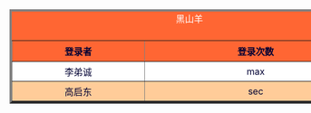 <!doctype html>
<html>
<head>
<meta http-equiv="Content-Type" content="text/html; charset=utf-8" />
<title>BSKING</title>
<meta charset="gb2312">
<meta charset="iso-8859-1" />
<style>
caption{
	front-size :13px;
	color:#FFF;
	front-family:"黑体", "宋体";
	padding-bottom:15px;
}
tr{
	front-size:15px;
	background-color:#F63;
	color:#003;
}
th{
	padding:6px;
}
.hui td{
	background-color:#FC9;
}
table{
	width:635px;
	margin-top:0px;
	margin-right:50px;
	margin-bottom:0px;
	margin-left:200px;
	text-align:center;
	background-color:#F63;
	front-size:9pt;
}
td{
	padding:5px;
	background-color:#FFF;
}
tr:hover td{
	background-color:#F93;
}
</style>
</head>
<body background="http://m.qpic.cn/psc?/V12UAMRI2mMdfh/F1H7YF3BXM1Q*sygiHZL4csuTtoZZtVmouhbD26KMCtUrhxkbN9VciMo1pDNV7QTjQuFzts7Uo.b3CvwO97uiwv9w8R2HhFHaF21ot.7A6I!/b&bo=gAKAAYACgAERBzA!&rf=viewer_4">
<table width="635"  border="4">
<caption>
黑山羊
</caption>
<tr>

<th width="350">登录者</th><th width="600">登录次数</th>

</tr>
<tr>
<td>李弟诚</td><td>max</td>
</tr>
<tr class="hui">
<td>高启东</td><td>sec</td>
</tr>
</table>

</body>
</html>
